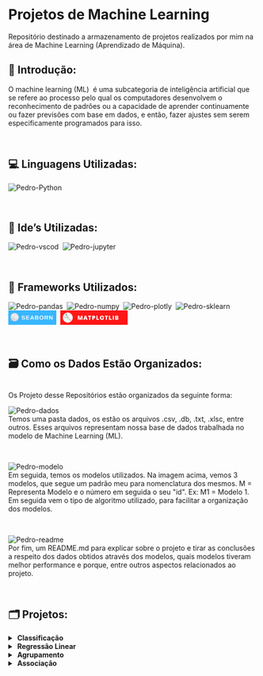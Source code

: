 # Projetos de Machine Learning
Repositório destinado a armazenamento de projetos realizados por mim na área de Machine Learning (Aprendizado de Máquina).

## 📰&nbsp;Introdução:
O machine learning (ML)  é uma subcategoria de inteligência artificial que se refere ao processo pelo qual os computadores desenvolvem o reconhecimento de padrões ou a capacidade de aprender continuamente ou fazer previsões com base em dados, e então, fazer ajustes sem serem especificamente programados para isso.

<br>

## 💻&nbsp;Linguagens Utilizadas:
<img alt="Pedro-Python" src="https://img.shields.io/badge/Python-14354C?style=for-the-badge&logo=python&logoColor=white">&nbsp;

<br>

## 📱&nbsp;Ide’s Utilizadas:
<img alt="Pedro-vscod" src="https://img.shields.io/badge/Visual_Studio_Code-0078D4?style=for-the-badge&logo=visual%20studio%20code&logoColor=white">&nbsp;
<img alt="Pedro-jupyter" src="https://img.shields.io/badge/jupyter-%23FA0F00.svg?style=for-the-badge&logo=jupyter&logoColor=white">&nbsp;

<br>

## 🧩&nbsp;Frameworks Utilizados:
<img alt="Pedro-pandas" src="https://img.shields.io/badge/pandas-%23150458.svg?style=for-the-badge&logo=pandas&logoColor=white">&nbsp;
<img alt="Pedro-numpy" src="https://img.shields.io/badge/numpy-%23013243.svg?style=for-the-badge&logo=numpy&logoColor=white">&nbsp;
<img alt="Pedro-plotly" src="https://img.shields.io/badge/Plotly-%233F4F75.svg?style=for-the-badge&logo=plotly&logoColor=white">&nbsp;
<img alt="Pedro-sklearn" src="https://img.shields.io/badge/scikit--learn-%23F7931E.svg?style=for-the-badge&logo=scikit-learn&logoColor=white">&nbsp;
<img alt="Pedro-seabron" height="29" src="https://github.com/pedrrocabral/Projeto-de-Machine-Learning/blob/f47d5cdc5e589d36542d1d370818e35c60a17d14/img/seaborn_bdges.png">&nbsp;
<img alt="Pedro-matplotlib" height="29" src="https://github.com/pedrrocabral/Projeto-de-Machine-Learning/blob/837a171c5e8e1e4a2d3303123b98e04c699d804a/img/Matplotlib.png">&nbsp;

<br>

## 🗃️&nbsp;Como os Dados Estão Organizados:
<br>
Os Projeto desse Repositórios estão organizados da seguinte forma:
<br>

<img alt="Pedro-dados" src="https://github.com/pedrrocabral/Projetos-de-Machine-Learning/blob/a63d158325dab56d9d16a6543d591e1c6c8faf94/img/dados.png">&nbsp;
<br>
Temos uma pasta dados, os estão os arquivos .csv, .db, .txt, .xlsc, entre outros. Esses arquivos representam nossa base de dados trabalhada no modelo de Machine Learning (ML).

<br>

<img alt="Pedro-modelo" src="https://github.com/pedrrocabral/Projetos-de-Machine-Learning/blob/a63d158325dab56d9d16a6543d591e1c6c8faf94/img/Modelos.png">&nbsp;
<br>
Em seguida, temos os modelos utilizados. Na imagem acima, vemos 3 modelos, que segue um padrão meu para nomenclatura dos mesmos. M = Representa Modelo e o número em seguida o seu "id". Ex: M1 = Modelo 1. Em seguida vem o tipo de algoritmo utilizado, para facilitar a organização dos modelos.

<br>

<img alt="Pedro-readme" src="https://github.com/pedrrocabral/Projetos-de-Machine-Learning/blob/a63d158325dab56d9d16a6543d591e1c6c8faf94/img/Readme.png">&nbsp;
<br>
Por fim, um README.md para explicar sobre o projeto e tirar as conclusões a respeito dos dados obtidos através dos modelos, quais modelos tiveram melhor performance e porque, entre outros aspectos relacionados ao projeto.

<br>

## 🗂️&nbsp;Projetos:

<details>
  <summary><b>&nbsp;Classificação</b></summary>
  <table align="center">
    <thread>
      <th>Projetos</th><th>Links</th>
      <tr><td>Detecção de Fraude no Cartão de Crédito</td><td><a href="https://github.com/pedrrocabral/Projetos-de-Machine-Learning/tree/main/Projetos/Classifica%C3%A7%C3%A3o/Detec%C3%A7%C3%A3o_de_Fraude_no_Cart%C3%A3o_de_Cr%C3%A9dito">Link</a></td></tr>
    </thread>
  </table>
</details>
<details>
  <summary><b>&nbsp;Regressão Linear</b></summary>
  <table align="center">
    <thread>
      <th>Projeto</th><th>Links</th>
      <tr><td>Previsão de Preço de Imóvel</td><td><a href="https://github.com/pedrrocabral/Projetos-de-Machine-Learning/tree/main/Projetos/Regress%C3%A3o%20Linear/Previs%C3%A3o_de_Pre%C3%A7o_de_Im%C3%B3vel">Link</a></td></tr>
    </thread>
  </table>
</details>
<details>
  <summary><b>&nbsp;Agrupamento</b></summary>
  <table align="center">
    <thread>
      <th>Projeto</th><th>Links</th>
    </thread>
  </table>
</details>
<details>
  <summary><b>&nbsp;Associação</b></summary>
  <table align="center">
    <thread>
      <th>Projeto</th><th>Links</th>
    </thread>
  </table>
</details>
